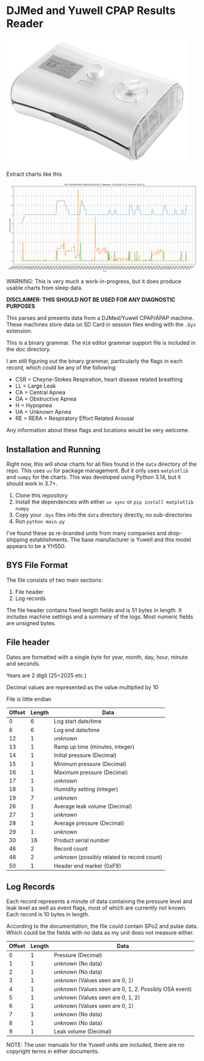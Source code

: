 DJMed and Yuwell CPAP Results Reader
====================================

![JDMed/Yuwell CPAP Machine](./examples/djmed.png)

Extract charts like this

![DJMed/Yuwell Chart](./examples/chart.png)


WARNING: This is very much a work-in-progress, but it does produce usable charts from sleep data. 

**DISCLAIMER: THIS SHOULD NOT BE USED FOR ANY DIAGNOSTIC PURPOSES**

This parses and presents data from a DJMed/Yuwell CPAP/APAP machine. These machines store data on SD Card in session files ending with the `.bys` extension.

This is a binary grammar. The `010` editor grammar support file is included in the doc directory.

I am still figuring out the binary grammar, particularly the flags in each record, which could be any of the following:

* CSR = Cheyne-Stokes Respiration, heart disease related breathing
* LL = Large Leak
* CA = Central Apnea
* OA = Obstructive Apnea
* H = Hypopnea
* UA = Unknown Apnea
* RE = RERA = Respiratory Effort Related Arousal

Any information about these flags and locations would be very welcome.

Installation and Running
------------------------

Right now, this will show charts for all files found in the `data` directory of the repo. This uses `uv` for package management. But it only uses `matplotlib` and `numpy` for the charts. This was developed using Python 3.14, but it should work in 3.7+.

1. Clone this repository
2. Install the dependencies with either `uv sync` or `pip install matplotlib numpy`
3. Copy your `.bys` files into the `data` directory directly, no sub-directories
4. Run `python main.py`

I've found these as re-branded units from many companies and drop-shipping establishments. The base manufacturer is Yuwell and this model appears to be a YH550.

BYS File Format
---------------

The file consists of two main sections:

1. File header
2. Log records

The file header contains fixed length fields and is 51 bytes in length. It includes machine settings and a summary of the logs. Most numeric fields are unsigned bytes.

File header
-----------

Dates are formatted with a single byte for year, month, day, hour, minute and seconds.

Years are 2 digit (25=2025 etc.)

Decimal values are represented as the value multiplied by 10

File is little endian


| Offset | Length | Data |
|--------|--------|------|
| 0 | 6 | Log start date/time |
| 6 | 6 | Log end date/time |
| 12 | 1 | *unknown* |
| 13 | 1 | Ramp up time (minutes, integer) |
| 14 | 1 | Initial pressure (Decimal) |
| 15 | 1 | Minimum pressure (Decimal) |
| 16 | 1 | Maximum pressure (Decimal) |
| 17 | 1 | *unknown* |
| 18 | 1 | Humidity setting (integer) |
| 19 | 7 | *unknown* |
| 26 | 1 | Average leak volume (Decimal) |
| 27 | 1 | *unknown* |
| 28 | 1 | Average pressure (Decimal) |
| 29 | 1 | *unknown* |
| 30 | 16 | Product serial number |
| 46 | 2 | Record count |
| 48 | 2 | *unknown* (possibly related to record count) |
| 50 | 1 | Header end marker (0xF9) |

Log Records
-----------

Each record represents a minute of data containing the pressure level and leak level as well as event flags, most of which are currently not known. Each record is 10 bytes in length.

According to the documentation, the file could contain SPo2 and pulse data. Which could be the fields with no data as my unit does not measure either.

| Offset | Length | Data |
|--------|--------|------|
| 0 | 1 | Pressure (Decimal) |
| 1 | 1 | *unknown* (No data) |
| 2 | 1 | *unknown* (No data) |
| 3 | 1 | *unknown* (Values seen are 0, 1) |
| 4 | 1 | *unknown* (Values seen are 0, 1, 2. Possibly OSA event) |
| 5 | 1 | *unknown* (Values seen are 0, 1, 2) |
| 6 | 1 | *unknown* (Values seen are 0, 1) |
| 7 | 1 | *unknown* (No data) |
| 8 | 1 | *unknown* (No data) |
| 9 | 1 | Leak volume (Decimal) |


NOTE: The user manuals for the Yuwell units are included, there are no copyright terms in either documents.